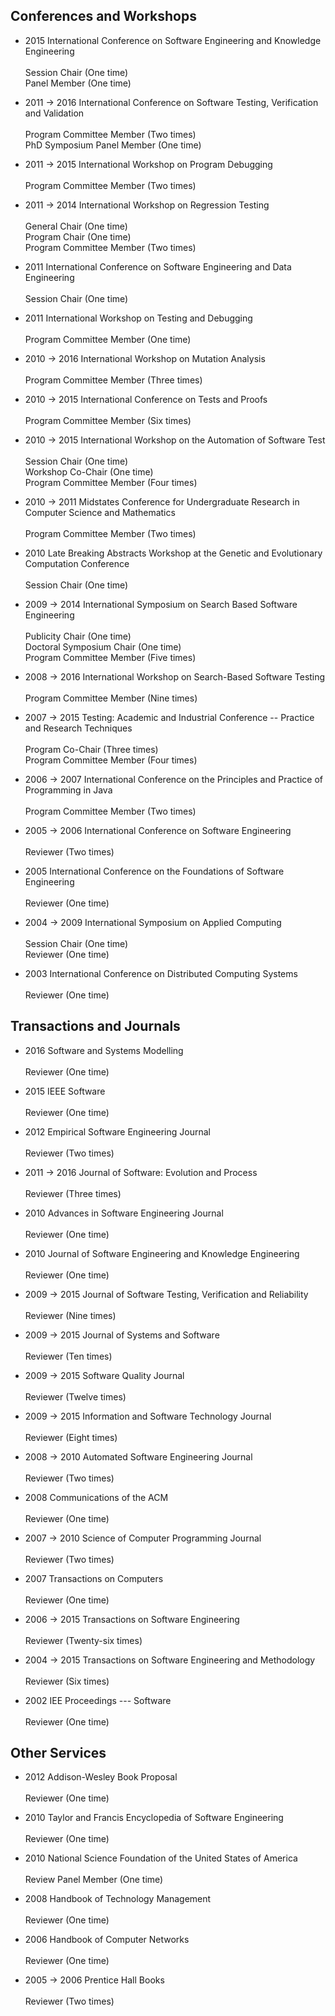 ## Conferences and Workshops

<ul class="fa-ul">
<li><i class="fa-li fa fa-superpowers fa-lg"></i><div class="major"> 2015 International Conference on Software Engineering and Knowledge Engineering </div>
<br>  Session Chair (One time)
<br>  Panel Member (One time)
<p>
<li><i class="fa-li fa fa-superpowers fa-lg"></i><div class="major"> 2011 →  2016 International Conference on Software Testing, Verification and Validation </div>
<br>  Program Committee Member (Two times)
<br>  PhD Symposium Panel Member (One time)
<p>
<li><i class="fa-li fa fa-superpowers fa-lg"></i><div class="major"> 2011 →  2015 International Workshop on Program Debugging </div>
<br> Program Committee Member (Two times)
<p>
<li><i class="fa-li fa fa-superpowers fa-lg"></i><div class="major"> 2011 →  2014 International Workshop on Regression Testing </div>
<br>  General Chair (One time)
<br>  Program Chair (One time)
<br>  Program Committee Member (Two times)
<p>
<li><i class="fa-li fa fa-superpowers fa-lg"></i><div class="major"> 2011 International Conference on Software Engineering and Data Engineering </div>
<br> Session Chair (One time)
<p>
<li><i class="fa-li fa fa-superpowers fa-lg"></i><div class="major"> 2011 International Workshop on Testing and Debugging </div>
<br> Program Committee Member (One time)
<p>
<li><i class="fa-li fa fa-superpowers fa-lg"></i><div class="major"> 2010 →  2016 International Workshop on Mutation Analysis </div>
<br> Program  Committee Member (Three times)
<p>
<li><i class="fa-li fa fa-superpowers fa-lg"></i><div class="major"> 2010 →  2015 International Conference on Tests and Proofs </div>
<br> Program  Committee Member (Six times)
<p>
<li><i class="fa-li fa fa-superpowers fa-lg"></i><div class="major"> 2010 →  2015 International Workshop on the Automation of Software Test </div>
<br>  Session Chair (One time)
<br>  Workshop Co-Chair (One time)
<br>  Program Committee Member (Four times)
<p>
<li><i class="fa-li fa fa-superpowers fa-lg"></i><div class="major"> 2010 →  2011 Midstates Conference for Undergraduate Research in Computer Science and Mathematics </div>
<br> Program Committee Member (Two times)
<p>
<li><i class="fa-li fa fa-superpowers fa-lg"></i><div class="major"> 2010 Late Breaking Abstracts Workshop at the Genetic and Evolutionary Computation Conference </div>
<br> Session Chair (One time)
<p>
<li><i class="fa-li fa fa-superpowers fa-lg"></i><div class="major"> 2009 →  2014 International Symposium on Search Based Software Engineering </div>
<br>  Publicity Chair (One time)
<br>  Doctoral Symposium Chair (One time)
<br>  Program Committee Member (Five times)
<p>
<li><i class="fa-li fa fa-superpowers fa-lg"></i><div class="major"> 2008 →  2016 International Workshop on Search-Based Software Testing </div>
<br> Program  Committee Member (Nine times)
<p>
<li><i class="fa-li fa fa-superpowers fa-lg"></i><div class="major"> 2007 →  2015 Testing: Academic and Industrial Conference -- Practice and Research Techniques </div>
<br>  Program Co-Chair (Three times)
<br>  Program Committee Member (Four times)
<p>
<li><i class="fa-li fa fa-superpowers fa-lg"></i><div class="major"> 2006 →  2007 International Conference on the Principles and Practice of Programming in Java </div>
<br> Program  Committee Member (Two times)
<p>
<li><i class="fa-li fa fa-superpowers fa-lg"></i><div class="major"> 2005 →  2006 International Conference on Software Engineering </div>
<br> Reviewer (Two times)
<p>
<li><i class="fa-li fa fa-superpowers fa-lg"></i><div class="major"> 2005 International Conference on the Foundations of Software Engineering </div>
<br> Reviewer (One time)
<p>
<li><i class="fa-li fa fa-superpowers fa-lg"></i><div class="major"> 2004 →  2009 International Symposium on Applied Computing </div>
<br>  Session Chair (One time)
<br>  Reviewer (One time)
<p>
<li><i class="fa-li fa fa-superpowers fa-lg"></i><div class="major"> 2003 International Conference on Distributed Computing Systems </div>
<br> Reviewer (One time)
<p>
</ul>

## Transactions and Journals

<ul class="fa-ul">
<li><i class="fa-li fa fa-superpowers fa-lg"></i><div class="major"> 2016 Software and Systems Modelling </div>
<br> Reviewer (One time)
<p>
<li><i class="fa-li fa fa-superpowers fa-lg"></i><div class="major"> 2015 IEEE Software </div>
<br> Reviewer (One time)
<p>
<li><i class="fa-li fa fa-superpowers fa-lg"></i><div class="major"> 2012 Empirical Software Engineering Journal </div>
<br> Reviewer (Two times)
<p>
<li><i class="fa-li fa fa-superpowers fa-lg"></i><div class="major"> 2011 →  2016 Journal of Software: Evolution and Process </div>
<br> Reviewer (Three times)
<p>
<li><i class="fa-li fa fa-superpowers fa-lg"></i><div class="major"> 2010 Advances in Software Engineering Journal </div>
<br> Reviewer (One time)
<p>
<li><i class="fa-li fa fa-superpowers fa-lg"></i><div class="major"> 2010 Journal of Software Engineering and Knowledge Engineering </div>
<br> Reviewer (One time)
<p>
<li><i class="fa-li fa fa-superpowers fa-lg"></i><div class="major"> 2009 →  2015 Journal of Software Testing, Verification and Reliability </div>
<br> Reviewer (Nine times)
<p>
<li><i class="fa-li fa fa-superpowers fa-lg"></i><div class="major"> 2009 →  2015 Journal of Systems and Software </div>
<br> Reviewer (Ten times)
<p>
<li><i class="fa-li fa fa-superpowers fa-lg"></i><div class="major"> 2009 →  2015 Software Quality Journal </div>
<br> Reviewer (Twelve times)
<p>
<li><i class="fa-li fa fa-superpowers fa-lg"></i><div class="major"> 2009 →  2015 Information and Software Technology Journal </div>
<br> Reviewer (Eight times)
<p>
<li><i class="fa-li fa fa-superpowers fa-lg"></i><div class="major"> 2008 →  2010 Automated Software Engineering Journal </div>
<br> Reviewer (Two times)
<p>
<li><i class="fa-li fa fa-superpowers fa-lg"></i><div class="major"> 2008 Communications of the ACM </div>
<br> Reviewer (One time)
<p>
<li><i class="fa-li fa fa-superpowers fa-lg"></i><div class="major"> 2007 →  2010 Science of Computer Programming Journal </div>
<br> Reviewer (Two times)
<p>
<li><i class="fa-li fa fa-superpowers fa-lg"></i><div class="major"> 2007 Transactions on Computers </div>
<br> Reviewer (One time)
<p>
<li><i class="fa-li fa fa-superpowers fa-lg"></i><div class="major"> 2006 →  2015 Transactions on Software Engineering </div>
<br> Reviewer (Twenty-six times)
<p>
<li><i class="fa-li fa fa-superpowers fa-lg"></i><div class="major"> 2004 →  2015 Transactions on Software Engineering and Methodology </div>
<br> Reviewer (Six times)
<p>
<li><i class="fa-li fa fa-superpowers fa-lg"></i><div class="major"> 2002 IEE Proceedings --- Software </div>
<br> Reviewer (One time)
<p>
</ul>

## Other Services

<ul class="fa-ul">
<li><i class="fa-li fa fa-superpowers fa-lg"></i><div class="major"> 2012 Addison-Wesley Book Proposal </div>
<br> Reviewer (One time)
<p>
<li><i class="fa-li fa fa-superpowers fa-lg"></i><div class="major"> 2010 Taylor and Francis Encyclopedia of Software Engineering </div>
<br> Reviewer (One time)
<p>
<li><i class="fa-li fa fa-superpowers fa-lg"></i><div class="major"> 2010 National Science Foundation of the United States of America </div>
<br> Review Panel Member (One time)
<p>
<li><i class="fa-li fa fa-superpowers fa-lg"></i><div class="major"> 2008 Handbook of Technology Management </div>
<br> Reviewer (One time)
<p>
<li><i class="fa-li fa fa-superpowers fa-lg"></i><div class="major"> 2006 Handbook of Computer Networks </div>
<br> Reviewer (One time)
<p>
<li><i class="fa-li fa fa-superpowers fa-lg"></i><div class="major"> 2005 →  2006 Prentice Hall Books </div>
<br> Reviewer (Two times)
<p>
</ul>
